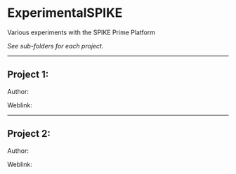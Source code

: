 # ExperimentalSPIKE
Various experiments with the SPIKE Prime Platform

*See sub-folders for each project.*

---
## Project 1: 

Author: 

Weblink: 

---
## Project 2: 

Author: 

Weblink: 
